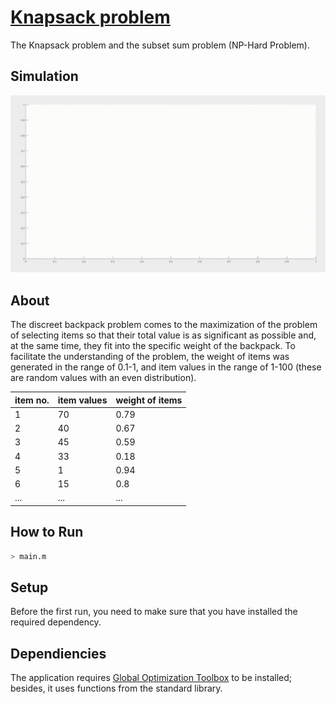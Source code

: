 # [Knapsack problem](https://en.wikipedia.org/wiki/Knapsack_problem)
The Knapsack problem and the subset sum problem (NP-Hard Problem). 

## Simulation
![busy population of individuals](https://github.com/AdamPiszczek/knapsack-problem/blob/main/simulation.gif)

## About
The discreet backpack problem comes to the maximization of the problem of selecting items so that their total value is as significant as possible and, at the same time, they fit into the specific weight of the backpack. To facilitate the understanding of the problem, the weight of items was generated in the range of 0.1-1, and item values in the range of 1-100 (these are random values with an even distribution).

| item no. | item values | weight of items |
| ------------- | ------------- | ------------- |
| 1 | 70 | 0.79 |
| 2 | 40 | 0.67 | 
| 3 | 45 | 0.59 |
| 4 | 33 | 0.18 | 
| 5 | 1 | 0.94 |
| 6 | 15 | 0.8 |
| ... | ... | ... | 

## How to Run

```sh
> main.m
```

## Setup

Before the first run, you need to make sure that you have installed the required dependency.

## Dependiencies 
The application requires [Global Optimization Toolbox](https://www.mathworks.com/products/global-optimization.html) to be installed; besides, it uses functions from the standard library.
